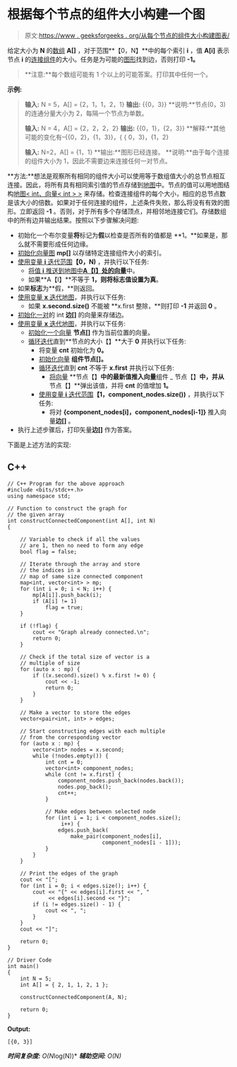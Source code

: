 # 根据每个节点的组件大小构建一个图

> 原文:[https://www . geeksforgeeks . org/从每个节点的组件大小构建图表/](https://www.geeksforgeeks.org/construct-a-graph-from-size-of-components-for-each-node/)

给定大小为 **N** 的[数组](https://www.geeksforgeeks.org/array-data-structure/) **A[]** ，对于范围**【0，N】**中的每个索引 **i** ，值 **A[i]** 表示节点 **i** 的[连接组件](https://www.geeksforgeeks.org/connected-components-in-an-undirected-graph/)的大小。任务是为可能的[图形](https://www.geeksforgeeks.org/graph-data-structure-and-algorithms/)找到边，否则打印 **-1。**

> **注意:**每个数组可能有 1 个以上的可能答案。打印其中任何一个。

**示例:**

> **输入:** N = 5，A[] = {2，1，1，2，1}
> **输出:** {{0，3}}
> **说明:**节点(0，3)的连通分量大小为 2，每隔一个节点为单数。
> 
> **输入:** N = 4，A[] = {2，2，2，2}
> **输出:** {{0，1}，{2，3}}
> **解释:**其他可能的变化有–{{0，2}，{1，3}}，{ { 0，3}，{1，2}
> 
> **输入:** N=2，A[] = {1，1}
> **输出:**图形已经连接。
> **说明:**由于每个连接的组件大小为 1，因此不需要边来连接任何一对节点。

**方法:**想法是观察所有相同的组件大小可以使用等于数组值大小的总节点相互连接。因此，将所有具有相同索引值的节点存储到[地图](https://www.geeksforgeeks.org/map-associative-containers-the-c-standard-template-library-stl/)中。节点的值可以用地图结构[地图< int、向量< int > >](https://www.geeksforgeeks.org/map-of-vectors-in-c-stl-with-examples/) 来存储。检查连接组件的每个大小，相应的总节点数是该大小的倍数。如果对于任何连接的组件，上述条件失败，那么将没有有效的图形。立即返回 **-1** 。否则，对于所有多个存储顶点，并相邻地连接它们。存储数组中的所有边并输出结果。按照以下步骤解决问题:

*   初始化一个布尔变量**将**标记为**假**以检查是否所有的值都是 **1。**如果是，那么就不需要形成任何边缘。
*   [初始化向量图](https://www.geeksforgeeks.org/map-of-vectors-in-c-stl-with-examples/) **mp[]** 以存储特定连接组件大小的索引。
*   [使用变量 **i** 迭代范围](https://www.geeksforgeeks.org/range-based-loop-c/)**【0，N)** ，并执行以下任务:
    *   [将值 **i** 推送到地图中**A【I】处的向量**](https://www.geeksforgeeks.org/vectorpush_back-vectorpop_back-c-stl/)中。
    *   如果**A【I】**不等于 **1，**则将标志值设置为**真**。
*   如果**标志**为**假，**则返回。
*   [使用变量 **x** 迭代地图](https://www.geeksforgeeks.org/traversing-a-map-or-unordered_map-in-cpp-stl/)，并执行以下任务:
    *   如果 **x.second.size()** 不能被 **x.first 整除，**则打印 **-1** 并返回 **0** 。
*   [初始化一对](https://www.geeksforgeeks.org/pair-in-cpp-stl/)的 int **边[]** 的向量来存储边。
*   [使用变量 **x** 迭代地图](https://www.geeksforgeeks.org/traversing-a-map-or-unordered_map-in-cpp-stl/)，并执行以下任务:
    *   [初始化一个向量](https://www.geeksforgeeks.org/initialize-a-vector-in-cpp-different-ways/) **节点[]** 作为当前位置的向量。
    *   [循环迭代](https://www.geeksforgeeks.org/c-c-while-loop-with-examples/)直到**节点的大小【】**大于 **0** 并执行以下任务:
        *   将变量 **cnt** 初始化为 **0。**
        *   [初始化向量](https://www.geeksforgeeks.org/initialize-a-vector-in-cpp-different-ways/) **组件节点[]。**
        *   [循环迭代](https://www.geeksforgeeks.org/c-c-while-loop-with-examples/)直到 **cnt** 不等于 **x.first** 并执行以下任务:
            *   [将向量](https://www.geeksforgeeks.org/vectorfront-vectorback-c-stl/) **节点【】**中的最新值推入向量**组件 _ 节点【】**中，并从**节点【】**弹出该值，并将 **cnt** 的值增加 **1。**
        *   [使用变量 **i** 迭代范围](https://www.geeksforgeeks.org/range-based-loop-c/)**【1，component_nodes.size())** ，并执行以下任务:
            *   将对 **{component_nodes[i]，component_nodes[i-1]}** 推入向量**边[]** 。
*   执行上述步骤后，打印矢量**边[]** 作为答案。

下面是上述方法的实现:

## C++

```
// C++ Program for the above approach
#include <bits/stdc++.h>
using namespace std;

// Function to construct the graph for
// the given array
int constructConnectedComponent(int A[], int N)
{

    // Variable to check if all the values
    // are 1, then no need to form any edge
    bool flag = false;

    // Iterate through the array and store
    // the indices in a
    // map of same size connected component
    map<int, vector<int> > mp;
    for (int i = 0; i < N; i++) {
        mp[A[i]].push_back(i);
        if (A[i] != 1)
            flag = true;
    }

    if (!flag) {
        cout << "Graph already connected.\n";
        return 0;
    }

    // Check if the total size of vector is a
    // multiple of size
    for (auto x : mp) {
        if ((x.second).size() % x.first != 0) {
            cout << -1;
            return 0;
        }
    }

    // Make a vector to store the edges
    vector<pair<int, int> > edges;

    // Start constructing edges with each multiple
    // from the corresponding vector
    for (auto x : mp) {
        vector<int> nodes = x.second;
        while (!nodes.empty()) {
            int cnt = 0;
            vector<int> component_nodes;
            while (cnt != x.first) {
                component_nodes.push_back(nodes.back());
                nodes.pop_back();
                cnt++;
            }

            // Make edges between selected node
            for (int i = 1; i < component_nodes.size();
                 i++) {
                edges.push_back(
                    make_pair(component_nodes[i],
                              component_nodes[i - 1]));
            }
        }
    }

    // Print the edges of the graph
    cout << "[";
    for (int i = 0; i < edges.size(); i++) {
        cout << "{" << edges[i].first << ", "
             << edges[i].second << "}";
        if (i != edges.size() - 1) {
            cout << ", ";
        }
    }
    cout << "]";

    return 0;
}

// Driver Code
int main()
{
    int N = 5;
    int A[] = { 2, 1, 1, 2, 1 };

    constructConnectedComponent(A, N);

    return 0;
}
```

**Output:**

```
[{0, 3}]

```

***时间复杂度:** O(N*log(N))*
***辅助空间:** O(N)*